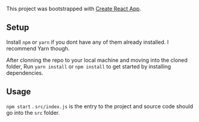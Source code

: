 This project was bootstrapped with [Create React App](https://github.com/facebook/create-react-app).

## Setup

Install `npm` or `yarn` if you dont have any of them already installed. I recommend Yarn though.

After clonning the repo to your local machine and moving into the cloned folder, Run `yarn install` or `npm install` to get started by installing dependencies. 

## Usage
`npm start` .
`src/index.js` is the entry to the project and source code should go into the `src` folder.
